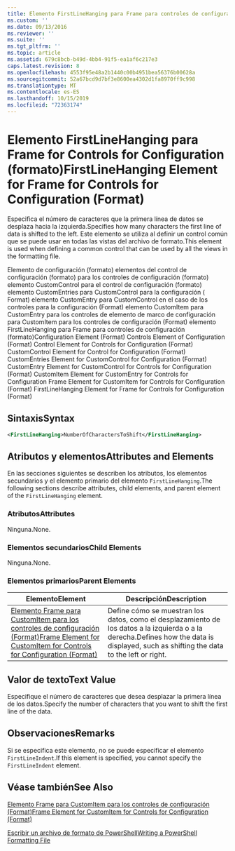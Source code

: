 ```yaml
---
title: Elemento FirstLineHanging para Frame para controles de configuración (Format) | Microsoft Docs
ms.custom: ''
ms.date: 09/13/2016
ms.reviewer: ''
ms.suite: ''
ms.tgt_pltfrm: ''
ms.topic: article
ms.assetid: 679c8bcb-b49d-4bb4-91f5-ea1af6c217e3
caps.latest.revision: 8
ms.openlocfilehash: 4553f95e48a2b1440c00b4951bea56376b00628a
ms.sourcegitcommit: 52a67bcd9d7bf3e8600ea4302d1fa8970ff9c998
ms.translationtype: MT
ms.contentlocale: es-ES
ms.lasthandoff: 10/15/2019
ms.locfileid: "72363174"
---
```

# <a name="firstlinehanging-element-for-frame-for-controls-for-configuration-format"></a><span data-ttu-id="c1fc7-102">Elemento FirstLineHanging para Frame for Controls for Configuration (formato)</span><span class="sxs-lookup"><span data-stu-id="c1fc7-102">FirstLineHanging Element for Frame for Controls for Configuration (Format)</span></span>

<span data-ttu-id="c1fc7-103">Especifica el número de caracteres que la primera línea de datos se desplaza hacia la izquierda.</span><span class="sxs-lookup"><span data-stu-id="c1fc7-103">Specifies how many characters the first line of data is shifted to the left.</span></span> <span data-ttu-id="c1fc7-104">Este elemento se utiliza al definir un control común que se puede usar en todas las vistas del archivo de formato.</span><span class="sxs-lookup"><span data-stu-id="c1fc7-104">This element is used when defining a common control that can be used by all the views in the formatting file.</span></span>

<span data-ttu-id="c1fc7-105">Elemento de configuración (formato) elementos del control de configuración (formato) para los controles de configuración (formato) elemento CustomControl para el control de configuración (formato) elemento CustomEntries para CustomControl para la configuración ( Format) elemento CustomEntry para CustomControl en el caso de los controles para la configuración (Format) elemento CustomItem para CustomEntry para los controles de elemento de marco de configuración para CustomItem para los controles de configuración (Format) elemento FirstLineHanging para Frame para controles de configuración (formato)</span><span class="sxs-lookup"><span data-stu-id="c1fc7-105">Configuration Element (Format) Controls Element of Configuration (Format) Control Element for Controls for Configuration (Format) CustomControl Element for Control for Configuration (Format) CustomEntries Element for CustomControl for Configuration (Format) CustomEntry Element for CustomControl for Controls for Configuration (Format) CustomItem Element for CustomEntry for Controls for Configuration Frame Element for CustomItem for Controls for Configuration (Format) FirstLineHanging Element for Frame for Controls for Configuration (Format)</span></span>

## <a name="syntax"></a><span data-ttu-id="c1fc7-106">Sintaxis</span><span class="sxs-lookup"><span data-stu-id="c1fc7-106">Syntax</span></span>

```xml
<FirstLineHanging>NumberOfCharactersToShift</FirstLineHanging>
```

## <a name="attributes-and-elements"></a><span data-ttu-id="c1fc7-107">Atributos y elementos</span><span class="sxs-lookup"><span data-stu-id="c1fc7-107">Attributes and Elements</span></span>

<span data-ttu-id="c1fc7-108">En las secciones siguientes se describen los atributos, los elementos secundarios y el elemento primario del elemento `FirstLineHanging`.</span><span class="sxs-lookup"><span data-stu-id="c1fc7-108">The following sections describe attributes, child elements, and parent element of the `FirstLineHanging` element.</span></span>

### <a name="attributes"></a><span data-ttu-id="c1fc7-109">Atributos</span><span class="sxs-lookup"><span data-stu-id="c1fc7-109">Attributes</span></span>

<span data-ttu-id="c1fc7-110">Ninguna.</span><span class="sxs-lookup"><span data-stu-id="c1fc7-110">None.</span></span>

### <a name="child-elements"></a><span data-ttu-id="c1fc7-111">Elementos secundarios</span><span class="sxs-lookup"><span data-stu-id="c1fc7-111">Child Elements</span></span>

<span data-ttu-id="c1fc7-112">Ninguna.</span><span class="sxs-lookup"><span data-stu-id="c1fc7-112">None.</span></span>

### <a name="parent-elements"></a><span data-ttu-id="c1fc7-113">Elementos primarios</span><span class="sxs-lookup"><span data-stu-id="c1fc7-113">Parent Elements</span></span>

|<span data-ttu-id="c1fc7-114">Elemento</span><span class="sxs-lookup"><span data-stu-id="c1fc7-114">Element</span></span>|<span data-ttu-id="c1fc7-115">Descripción</span><span class="sxs-lookup"><span data-stu-id="c1fc7-115">Description</span></span>|
|-------------|-----------------|
|[<span data-ttu-id="c1fc7-116">Elemento Frame para CustomItem para los controles de configuración (Format)</span><span class="sxs-lookup"><span data-stu-id="c1fc7-116">Frame Element for CustomItem for Controls for Configuration (Format)</span></span>](./frame-element-for-customitem-for-controls-for-configuration-format.md)|<span data-ttu-id="c1fc7-117">Define cómo se muestran los datos, como el desplazamiento de los datos a la izquierda o a la derecha.</span><span class="sxs-lookup"><span data-stu-id="c1fc7-117">Defines how the data is displayed, such as shifting the data to the left or right.</span></span>|

## <a name="text-value"></a><span data-ttu-id="c1fc7-118">Valor de texto</span><span class="sxs-lookup"><span data-stu-id="c1fc7-118">Text Value</span></span>

<span data-ttu-id="c1fc7-119">Especifique el número de caracteres que desea desplazar la primera línea de los datos.</span><span class="sxs-lookup"><span data-stu-id="c1fc7-119">Specify the number of characters that you want to shift the first line of the data.</span></span>

## <a name="remarks"></a><span data-ttu-id="c1fc7-120">Observaciones</span><span class="sxs-lookup"><span data-stu-id="c1fc7-120">Remarks</span></span>

<span data-ttu-id="c1fc7-121">Si se especifica este elemento, no se puede especificar el elemento `FirstLineIndent`.</span><span class="sxs-lookup"><span data-stu-id="c1fc7-121">If this element is specified, you cannot specify the `FirstLineIndent` element.</span></span>

## <a name="see-also"></a><span data-ttu-id="c1fc7-122">Véase también</span><span class="sxs-lookup"><span data-stu-id="c1fc7-122">See Also</span></span>

[<span data-ttu-id="c1fc7-123">Elemento Frame para CustomItem para los controles de configuración (Format)</span><span class="sxs-lookup"><span data-stu-id="c1fc7-123">Frame Element for CustomItem for Controls for Configuration (Format)</span></span>](./frame-element-for-customitem-for-controls-for-configuration-format.md)

[<span data-ttu-id="c1fc7-124">Escribir un archivo de formato de PowerShell</span><span class="sxs-lookup"><span data-stu-id="c1fc7-124">Writing a PowerShell Formatting File</span></span>](./writing-a-powershell-formatting-file.md)
